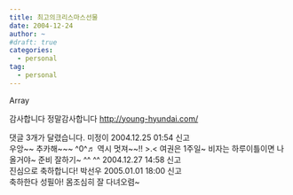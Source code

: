 ```yaml
---
title: 최고의크리스마스선물
date: 2004-12-24
author: ~
#draft: true
categories:
  - personal
tag:
  - personal
---
```




Array

감사합니다
정말감사합니다
http://young-hyundai.com/


 댓글  3개가 달렸습니다.
 미정이 2004.12.25 01:54 신고   
우앙~~ 추카해~~~ ^0^♬ 역시 멋져~~!! &gt;.&lt; 
여권은 1주일~ 비자는 하루이틀이면 나올거야~ 준비 잘하기~ ^^
 ^^ 2004.12.27 14:58 신고   
진심으로 축하합니다!
 박선우 2005.01.01 18:00 신고   
축하한다 성필아! 몸조심히 잘 다녀오렴~





